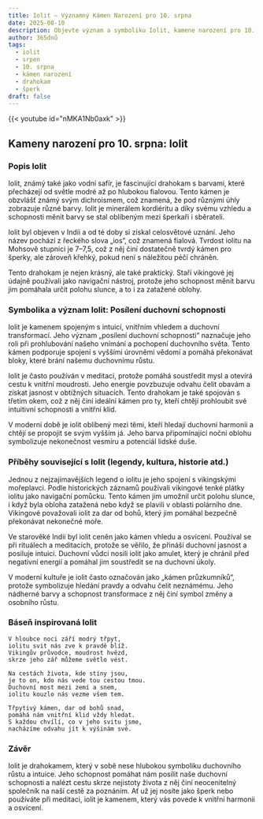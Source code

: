 ```yaml
---
title: Iolit – Významný Kámen Narození pro 10. srpna
date: 2025-08-10
description: Objevte význam a symboliku Iolit, kamene narození pro 10. srpna, který symbolizuje Posílení duchovní schopnosti. Přečtěte si legendy a inspirující příběhy.
author: 365dnů
tags:
  - iolit
  - srpen
  - 10. srpna
  - kámen narození
  - drahokam
  - šperk
draft: false
---
```


{{< youtube id="nMKA1Nb0axk" >}}

## Kameny narození pro 10. srpna: Iolit

### Popis Iolit

Iolit, známý také jako vodní safír, je fascinující drahokam s barvami, které přecházejí od světle modré až po hlubokou fialovou. Tento kámen je obzvlášť známý svým dichroismem, což znamená, že pod různými úhly zobrazuje různé barvy. Iolit je minerálem kordiéritu a díky svému vzhledu a schopnosti měnit barvy se stal oblíbeným mezi šperkaři i sběrateli.

Iolit byl objeven v Indii a od té doby si získal celosvětové uznání. Jeho název pochází z řeckého slova „ios“, což znamená fialová. Tvrdost iolitu na Mohsově stupnici je 7–7,5, což z něj činí dostatečně tvrdý kámen pro šperky, ale zároveň křehký, pokud není s náležitou péčí chráněn.

Tento drahokam je nejen krásný, ale také praktický. Staří vikingové jej údajně používali jako navigační nástroj, protože jeho schopnost měnit barvu jim pomáhala určit polohu slunce, a to i za zatažené oblohy.

### Symbolika a význam Iolit: Posílení duchovní schopnosti

Iolit je kamenem spojeným s intuicí, vnitřním vhledem a duchovní transformací. Jeho význam „posílení duchovní schopnosti“ naznačuje jeho roli při prohlubování našeho vnímání a pochopení duchovního světa. Tento kámen podporuje spojení s vyššími úrovněmi vědomí a pomáhá překonávat bloky, které brání našemu duchovnímu růstu.

Iolit je často používán v meditaci, protože pomáhá soustředit mysl a otevírá cestu k vnitřní moudrosti. Jeho energie povzbuzuje odvahu čelit obavám a získat jasnost v obtížných situacích. Tento drahokam je také spojován s třetím okem, což z něj činí ideální kámen pro ty, kteří chtějí prohloubit své intuitivní schopnosti a vnitřní klid.

V moderní době je iolit oblíbený mezi těmi, kteří hledají duchovní harmonii a chtějí se propojit se svým vyšším já. Jeho barva připomínající noční oblohu symbolizuje nekonečnost vesmíru a potenciál lidské duše.

### Příběhy související s Iolit (legendy, kultura, historie atd.)

Jednou z nejzajímavějších legend o iolitu je jeho spojení s vikingskými mořeplavci. Podle historických záznamů používali vikingové tenké plátky iolitu jako navigační pomůcku. Tento kámen jim umožnil určit polohu slunce, i když byla obloha zatažená nebo když se plavili v oblasti polárního dne. Vikingové považovali iolit za dar od bohů, který jim pomáhal bezpečně překonávat nekonečné moře.

Ve starověké Indii byl iolit ceněn jako kámen vhledu a osvícení. Používal se při rituálech a meditacích, protože se věřilo, že přináší duchovní jasnost a posiluje intuici. Duchovní vůdci nosili iolit jako amulet, který je chránil před negativní energií a pomáhal jim soustředit se na duchovní úkoly.

V moderní kultuře je iolit často označován jako „kámen průzkumníků“, protože symbolizuje hledání pravdy a odvahu čelit neznámému. Jeho nádherné barvy a schopnost transformace z něj činí symbol změny a osobního růstu.

### Báseň inspirovaná Iolit

```
V hloubce noci září modrý třpyt,  
iolitu svit nás zve k pravdě blíž.  
Vikingův průvodce, moudrost hvězd,  
skrze jeho zář můžeme světlo vést.

Na cestách života, kde stíny jsou,  
je to on, kdo nás vede tou cestou tmou.  
Duchovní most mezi zemí a snem,  
iolitu kouzlo nás vezme všem tem.

Třpytivý kámen, dar od bohů snad,  
pomáhá nám vnitřní klid vždy hledat.  
S každou chvílí, co v jeho svitu jsme,  
nacházíme odvahu jít k výšinám své.
```

### Závěr

Iolit je drahokamem, který v sobě nese hlubokou symboliku duchovního růstu a intuice. Jeho schopnost pomáhat nám posílit naše duchovní schopnosti a nalézt cestu skrze nejistoty života z něj činí neocenitelný společník na naší cestě za poznáním. Ať už jej nosíte jako šperk nebo používáte při meditaci, iolit je kamenem, který vás povede k vnitřní harmonii a osvícení.